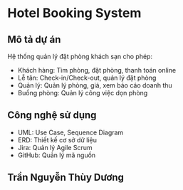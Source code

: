 # Hotel Booking System

## Mô tả dự án
Hệ thống quản lý đặt phòng khách sạn cho phép:
- Khách hàng: Tìm phòng, đặt phòng, thanh toán online
- Lễ tân: Check-in/Check-out, quản lý đặt phòng
- Quản lý: Quản lý phòng, giá, xem báo cáo doanh thu
- Buồng phòng: Quản lý công việc dọn phòng

## Công nghệ sử dụng
- UML: Use Case, Sequence Diagram
- ERD: Thiết kế cơ sở dữ liệu
- Jira: Quản lý Agile Scrum
- GitHub: Quản lý mã nguồn

## Trần Nguyễn Thùy Dương
